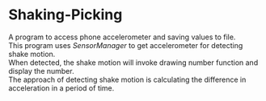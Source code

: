 ﻿# Shaking-Picking

A program to access phone accelerometer and saving values to file.  
This program uses *SensorManager* to get accelerometer for detecting shake motion.  
When detected, the shake motion will invoke drawing number function and display the number.  
The approach of detecting shake motion is calculating the difference in acceleration in a period of time.
